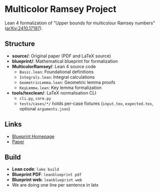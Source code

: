 # Multicolor Ramsey Project

Lean 4 formalization of "Upper bounds for multicolour Ramsey numbers" ([arXiv:2410.17197](https://arxiv.org/abs/2410.17197)).

## Structure
- **source/**: Original paper (PDF and LaTeX source)
- **blueprint/**: Mathematical blueprint for formalization
- **MulticolorRamsey/**: Lean 4 source code
  - `Basic.lean`: Foundational definitions
  - `Integrals.lean`: Integral calculations
  - `GeometricLemma.lean`: Geometric lemma proofs
  - `KeyLemma.lean`: Key lemma formalization
- **tools/texclean/**: LaTeX normalisation CLI
  - `cli.py`, `core.py`
  - `tests/cases/*/` holds per-case fixtures (`input.tex`, `expected.tex`, optional `arguments.json`)

## Links
- [Blueprint Homepage](https://forduniver.github.io/multicolorramsey)
- [Paper](https://arxiv.org/abs/2410.17197)

## Build
- **Lean code**: `lake build`
- **Blueprint PDF**: `leanblueprint pdf`
- **Blueprint web**: `leanblueprint web`
- We are doing one line per sentence in latx